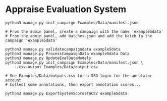 # Appraise Evaluation System

    python3 manage.py init_campaign Examples/Data/manifest.json

    # From the admin panel, create a campaign with the name 'example5data'
    # From the admin panel, add batches.json and add the batch to the campaign 'example5data'

    python3 manage.py validatecampaigndata example5data
    python3 manage.py ProcessCampaignData example5data Data
    python3 manage.py UpdateEvalDataModels
    python3 manage.py init_campaign Examples/Data/manifest.json \
        --csv-output Examples/Data/output.csv

    # See Examples/Data/outputs.csv for a SSO login for the annotator account
    # Collect some annotations, then export annotation scores...

    python3 manage.py ExportSystemScoresToCSV example5data
